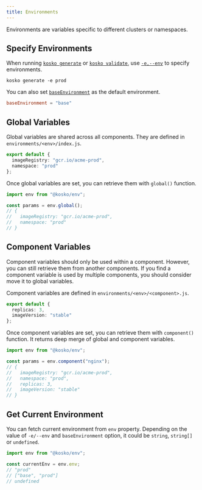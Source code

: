 ```yaml
---
title: Environments
---
```


Environments are variables specific to different clusters or namespaces.

## Specify Environments

When running [`kosko generate`](cli/generate.md) or [`kosko validate`](cli/validate.md), use [`-e,--env`](cli/generate.md#--env--e) to specify environments.

```shell
kosko generate -e prod
```

You can also set [`baseEnvironment`](configuration.md#baseenvironment) as the default environment.

```toml title="kosko.toml"
baseEnvironment = "base"
```

## Global Variables

Global variables are shared across all components. They are defined in `environments/<env>/index.js`.

```ts ts2js title="environments/prod/index.js"
export default {
  imageRegistry: "gcr.io/acme-prod",
  namespace: "prod"
};
```

Once global variables are set, you can retrieve them with `global()` function.

```ts ts2js
import env from "@kosko/env";

const params = env.global();
// {
//   imageRegistry: "gcr.io/acme-prod",
//   namespace: "prod"
// }
```

## Component Variables

Component variables should only be used within a component. However, you can still retrieve them from another components. If you find a component variable is used by multiple components, you should consider move it to global variables.

Component variables are defined in `environments/<env>/<component>.js`.

```ts ts2js title="environments/prod/nginx.js"
export default {
  replicas: 3,
  imageVersion: "stable"
};
```

Once component variables are set, you can retrieve them with `component()` function. It returns deep merge of global and component variables.

```ts ts2js
import env from "@kosko/env";

const params = env.component("nginx");
// {
//   imageRegistry: "gcr.io/acme-prod",
//   namespace: "prod",
//   replicas: 3,
//   imageVersion: "stable"
// }
```

## Get Current Environment

You can fetch current environment from `env` property. Depending on the value of `-e/--env` and `baseEnvironment` option, it could be `string`, `string[]` or `undefined`.

```ts ts2js
import env from "@kosko/env";

const currentEnv = env.env;
// "prod"
// ["base", "prod"]
// undefined
```
